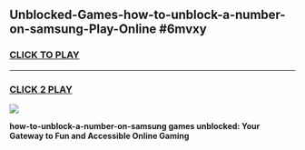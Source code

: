 
## Unblocked-Games-how-to-unblock-a-number-on-samsung-Play-Online #6mvxy
<h3>
<a href="https://news.freeplayer.one?title=how-to-unblock-a-number-on-samsung&ref=3">CLICK TO PLAY</a></h3>
<hr>

<h3>
<a href="https://news.freeplayer.one?title=how-to-unblock-a-number-on-samsung&ref=3">CLICK 2 PLAY</a>
  
</h3>

<a href="https://news.freeplayer.one?title=how-to-unblock-a-number-on-samsung&ref=3"><img src="https://clearcache.store/games.png"></a>


**how-to-unblock-a-number-on-samsung games unblocked: Your Gateway to Fun and Accessible Online Gaming**
